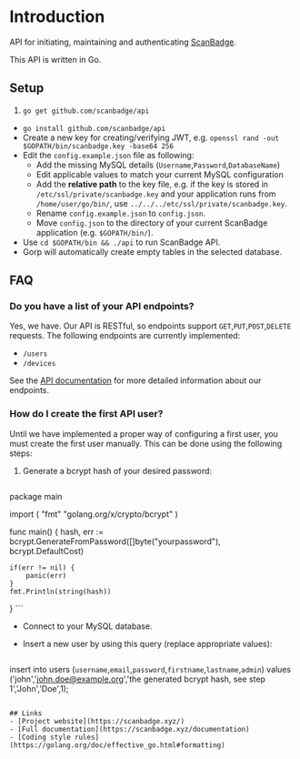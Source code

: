# Introduction
API for initiating, maintaining and authenticating [ScanBadge](https://scanbadge.xyz/discover).

This API is written in Go.

## Setup

1. `go get github.com/scanbadge/api`
- `go install github.com/scanbadge/api`
- Create a new key for creating/verifying JWT, e.g. `openssl rand -out $GOPATH/bin/scanbadge.key -base64 256`
- Edit the `config.example.json` file as following:
  - Add the missing MySQL details (`Username`,`Password`,`DatabaseName`)
  - Edit applicable values to match your current MySQL configuration
  - Add the **relative path** to the key file, e.g. if the key is stored in `/etc/ssl/private/scanbadge.key` and your application runs from `/home/user/go/bin/`, use `../../../etc/ssl/private/scanbadge.key`.
  - Rename `config.example.json` to `config.json`.
  - Move `config.json` to the directory of your current ScanBadge application (e.g. `$GOPATH/bin/`).
- Use `cd $GOPATH/bin && ./api` to run ScanBadge API.
- Gorp will automatically create empty tables in the selected database.

## FAQ

### Do you have a list of your API endpoints?

Yes, we have. Our API is RESTful, so endpoints support `GET`,`PUT`,`POST`,`DELETE` requests. The following endpoints are currently implemented:

- `/users`
- `/devices`

See the [API documentation](https://scanbadge.xyz/documentation/api#endpoints) for more detailed information about our endpoints.

### How do I create the first API user?

Until we have implemented a proper way of configuring a first user, you must create the first user manually. This can be done using the following steps:

1. Generate a bcrypt hash of your desired password:
	```
package main

import (
	"fmt"
	"golang.org/x/crypto/bcrypt"
)

func main() {
	hash, err := bcrypt.GenerateFromPassword([]byte("yourpassword"), bcrypt.DefaultCost)

	if(err != nil) {
		panic(err)
	}
	fmt.Println(string(hash))
}
	```
- Connect to your MySQL database.
- Insert a new user by using this query (replace appropriate values):

  ```
insert into users (`username`,`email`,`password`,`firstname`,`lastname`,`admin`)
values ('john','john.doe@example.org','the generated bcrypt hash, see step 1','John','Doe',1);
```

## Links
- [Project website](https://scanbadge.xyz/)
- [Full documentation](https://scanbadge.xyz/documentation)
- [Coding style rules](https://golang.org/doc/effective_go.html#formatting)
